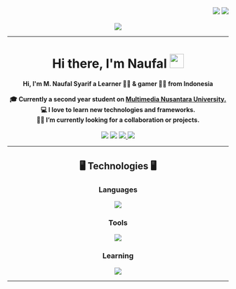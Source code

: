 <div display="flex" align="end">
  <img src="https://visitor-badge.laobi.icu/badge?page_id=palsarip.palsarip">
  <img src="https://img.shields.io/github/followers/palsarip">
</div>
<br>

<div align="center">
  <img height="" src="https://github.com/amandewatnitrr/amandewatnitrr/blob/main/header_.png"  />
</div>

<hr>
<h1 align="center">Hi there, I'm Naufal <img src="https://user-images.githubusercontent.com/64318469/176737130-33ef105d-385a-43e4-a68e-33ac3f19ab12.gif" height="32" /></h1>

<h4 align="center">
  Hi, I'm M. Naufal Syarif a Learner 👨‍💻 &  gamer 🦸‍♂️ from Indonesia
  <br>
  <br>
  🎓 Currently a second year student on <a href="https://umn.ac.id/"> Multimedia Nusantara University.</a>
  <br>
  💻 I love to learn new technologies and frameworks.
  <br>
  🧑‍💼 I’m currently looking for a collaboration or projects.
  <br>
</h4>

<div align="center"> 
<!--   <a href="https://www.youtube.com/channel/UCUrghtGYhkas_MoGzgSKaQA?app=desktop" target="_blank"><img src="https://img.shields.io/badge/YouTube-FF0000?style=for-the-badge&logo=youtube&logoColor=white" target="_blank"></a> -->
  <a href="#" target="_blank"><img src="https://img.shields.io/badge/TikTok-000000?style=for-the-badge&logo=tiktok&logoColor=white" target="_blank"></a> 
  <a href="#" target="_blank"><img src="https://img.shields.io/badge/Discord-7289DA?style=for-the-badge&logo=discord&logoColor=white" target="_blank"></a>
  <a href="mailto:naufal.syarif0809@gmail.com"><img src="https://img.shields.io/badge/-Gmail-%23333?style=for-the-badge&logo=gmail&logoColor=white" target="_blank">
  </a>
  <a href="https://www.linkedin.com/in/muhammad-naufal-syarif-979204218/" target="_blank"><img src="https://img.shields.io/badge/-LinkedIn-%230077B5?style=for-the-badge&logo=linkedin&logoColor=white" target="_blank"></a> 
</div>

<hr>
<h2 align="center">🖥️ Technologies 🖥️</h2>

<h3 align="center">Languages</h3>
<p align="center">
  <a href="https://skillicons.dev">
    <img src="https://skillicons.dev/icons?i=py,c,cs,html,css,js,ts,php,mysql" /><br>
  </a>
</p>
<h3 align="center">Tools</h3>
<p align="center">
  <a href="https://skillicons.dev">
    <img src="https://skillicons.dev/icons?i=git,bootstrap,tailwindcss,react,nextjs,laravel,unity,figma" /><br>
  </a>
</p>
<h3 align="center">Learning</h3>
<p align="center">
  <a href="https://skillicons.dev">
    <img src="https://skillicons.dev/icons?i=dart,flutter,googlecloud" />
  </a>
</p>
<hr>

